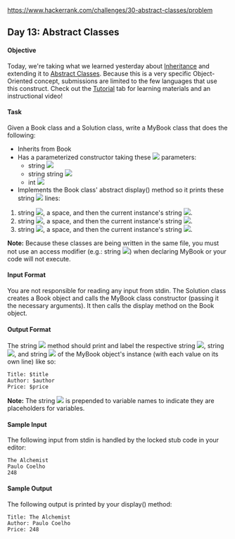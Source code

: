 https://www.hackerrank.com/challenges/30-abstract-classes/problem

## Day 13: Abstract Classes

#### Objective
Today, we're taking what we learned yesterday about [Inheritance](https://docs.oracle.com/javase/tutorial/java/IandI/subclasses.html) and extending it to [Abstract Classes](https://docs.oracle.com/javase/tutorial/java/IandI/abstract.html). Because this is a very specific Object-Oriented concept, submissions are limited to the few languages that use this construct. Check out the [Tutorial](https://www.hackerrank.com/challenges/30-abstract-classes/tutorial) tab for learning materials and an instructional video!

#### Task
Given a Book class and a Solution class, write a MyBook class that does the following:
- Inherits from Book
- Has a parameterized constructor taking these <img src="https://latex.codecogs.com/svg.latex?\Large&space;3"> parameters:
  - string <img src="https://latex.codecogs.com/svg.latex?\Large&space;title">
  - string string <img src="https://latex.codecogs.com/svg.latex?\Large&space;author">
  - int <img src="https://latex.codecogs.com/svg.latex?\Large&space;price">
- Implements the Book class' abstract display() method so it prints these string <img src="https://latex.codecogs.com/svg.latex?\Large&space;3"> lines:
1. string <img src="https://latex.codecogs.com/svg.latex?\Large&space;Title:">, a space, and then the current instance's string <img src="https://latex.codecogs.com/svg.latex?\Large&space;title">.<br>
2. string <img src="https://latex.codecogs.com/svg.latex?\Large&space;Author">, a space, and then the current instance's string <img src="https://latex.codecogs.com/svg.latex?\Large&space;author">.<br>
3. string <img src="https://latex.codecogs.com/svg.latex?\Large&space;Price">, a space, and then the current instance's string <img src="https://latex.codecogs.com/svg.latex?\Large&space;price">.

**Note:** Because these classes are being written in the same file, you must not use an access modifier (e.g.: string <img src="https://latex.codecogs.com/svg.latex?\Large&space;public">) when declaring MyBook or your code will not execute.

#### Input Format

You are not responsible for reading any input from stdin. The Solution class creates a Book object and calls the MyBook class constructor (passing it the necessary arguments). It then calls the display method on the Book object.

#### Output Format

The string <img src="https://latex.codecogs.com/svg.latex?\Large&space;void{\;}display"> method should print and label the respective string <img src="https://latex.codecogs.com/svg.latex?\Large&space;title">, string <img src="https://latex.codecogs.com/svg.latex?\Large&space;author">, and string <img src="https://latex.codecogs.com/svg.latex?\Large&space;price"> of the MyBook object's instance (with each value on its own line) like so:
```
Title: $title
Author: $author
Price: $price
```
**Note:** The string <img src="https://latex.codecogs.com/svg.latex?\Large&space;\char`$"> is prepended to variable names to indicate they are placeholders for variables.

#### Sample Input

The following input from stdin is handled by the locked stub code in your editor:
```
The Alchemist
Paulo Coelho
248
```
#### Sample Output

The following output is printed by your display() method:
```
Title: The Alchemist
Author: Paulo Coelho
Price: 248
```
